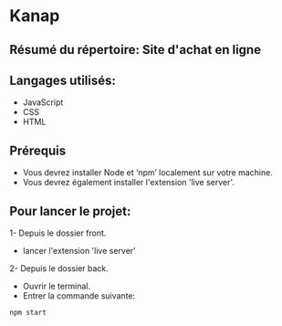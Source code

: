 # Kanap

## Résumé du répertoire: Site d'achat en ligne

## Langages utilisés:
  * JavaScript
  * CSS
  * HTML

## Prérequis

  * Vous devrez installer Node et ‘npm’ localement sur votre machine.
  * Vous devrez également installer l'extension 'live server'.

## Pour lancer le projet:

  1- Depuis le dossier front.
  * lancer l'extension 'live server'
          
  
  2- Depuis le dossier back.
  * Ouvrir le terminal.
  * Entrer la commande suivante:
  ```
  npm start
  ```
